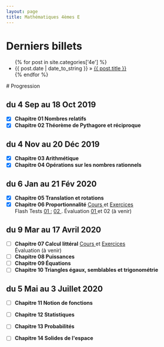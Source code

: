 ```yaml
---
layout: page
title: Mathématiques 4èmes E
---
```

# Derniers billets
<div>
<ul class="posts">
  {% for post in site.categories['4e'] %}
    <li><span class="f1">{{ post.date | date_to_string }}</span> » <a href="{{ post.url }}" title="{{ post.title }}">{{ post.title }}</a></li>
  {% endfor %}
</ul></div>
# Progression

## du 4 Sep au 18 Oct 2019
- [x] **Chapitre 01 Nombres relatifs** [<i class="far fa-file-pdf"></i>](https://drive.google.com/file/d/1JsAA-fUpvIWTsaaa5jRBdy50j2ofoGKr/view)
- [x] **Chapitre 02 Théorème de Pythagore et réciproque** [<i class="far fa-file-pdf"></i>](https://drive.google.com/file/d/1ZgJ-MrdIKmjdx_oPWjA3g0yHh7j9F_X9/view)
  
## du 4 Nov au 20 Déc 2019
- [x] **Chapitre 03 Arithmétique** [<i class="far fa-file-pdf"></i>](https://drive.google.com/file/d/1E3sHUzUv1ZUe7L6Czt3ev_GCgvxuluNb/view)
- [x] **Chapitre 04 Opérations sur les nombres rationnels**    

## du 6 Jan au 21 Fév 2020 
- [x] **Chapitre 05 Translation et rotations**
- [x] **Chapitre 06 Proportionnalité** [Cours <i class="far fa-file-pdf"></i>](https://drive.google.com/file/d/19nRah0kfsMexCLsCufDazef7nfWxjXA4/view) et [Exercices <i class="far fa-file-pdf"></i>](https://drive.google.com/file/d/1kslQxbkgia2_U_4Bc95Yy6y5TNQ-PhpS/view)  
	Flash Tests [01 <i class="far fa-file-pdf"></i>](https://drive.google.com/file/d/15_W9DFZfrbtB0VYKjpe3PfgfmfTfFC_E/view); [02 <i class="far fa-file-pdf"></i>](https://drive.google.com/file/d/1X8iKkW38vb-TeNmGB4bQIhkCvEQekWlV/view).
	Évaluation [01 <i class="far fa-file-pdf"></i>](https://drive.google.com/file/d/1srntLuP0LyN0PoKwjA6SeXcC-M_RB5Gy/view) et 02 <i class="far fa-file-pdf"></i> (à venir)

## du 9 Mar au 17 Avril 2020
- [ ] **Chapitre 07 Calcul littéral** [Cours <i class="far fa-file-pdf"></i>](https://drive.google.com/file/d/1Ts6BGoqN_34-zTxUCrl_tDXCKfUus82D/view) et [Exercices <i class="far fa-file-pdf"></i>](https://drive.google.com/file/d/1d1Py2nQWBnmNTumboqANWVKgWw9kO6vh/view)  
	Évaluation <i class="far fa-file-pdf"></i> (à venir)
- [ ] **Chapitre 08 Puissances** <i class="far fa-file-pdf"></i> 
- [ ] **Chapitre 09 Équations** <i class="far fa-file-pdf"></i> 
- [ ] **Chapitre 10 Triangles égaux, semblables et trigonométrie** <i class="far fa-file-pdf"></i> 
 
## du 5 Mai au 3 Juillet 2020
- [ ] **Chapitre 11 Notion de fonctions** <i class="far fa-file-pdf"></i> 
- [ ] **Chapitre 12 Statistiques** <i class="far fa-file-pdf"></i> 
- [ ] **Chapitre 13 Probabilités** <i class="far fa-file-pdf"></i> 
- [ ] **Chapitre 14 Solides de l'espace** <i class="far fa-file-pdf"></i> 
 
